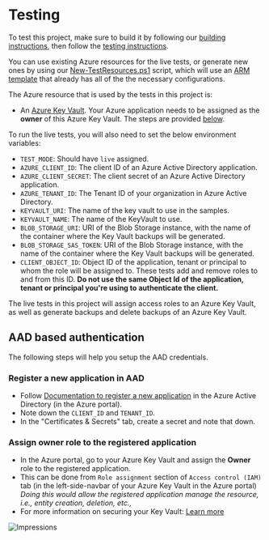 # Testing

To test this project, make sure to build it by following our [building instructions](https://github.com/Azure/azure-sdk-for-js/blob/master/CONTRIBUTING.md#building), then follow the [testing instructions](https://github.com/Azure/azure-sdk-for-js/blob/master/CONTRIBUTING.md#testing).

You can use existing Azure resources for the live tests, or generate new ones by using our [New-TestResources.ps1](https://github.com/Azure/azure-sdk-for-js/blob/master/eng/common/TestResources/New-TestResources.ps1) script, which will use an [ARM template](https://github.com/Azure/azure-sdk-for-js/blob/master/sdk/keyvault/test-resources.json) that already has all of the the necessary configurations.

The Azure resource that is used by the tests in this project is:

- An [Azure Key Vault](https://docs.microsoft.com/azure/key-vault/general/basic-concepts). Your Azure application needs to be assigned as the **owner** of this Azure Key Vault. The steps are provided [below](#AAD-based-authentication).

To run the live tests, you will also need to set the below environment variables:

- `TEST_MODE`: Should have `live` assigned.
- `AZURE_CLIENT_ID`: The client ID of an Azure Active Directory application.
- `AZURE_CLIENT_SECRET`: The client secret of an Azure Active Directory application.
- `AZURE_TENANT_ID`: The Tenant ID of your organization in Azure Active Directory.
- `KEYVAULT_URI`: The name of the key vault to use in the samples.
- `KEYVAULT_NAME`: The name of the KeyVault to use.
- `BLOB_STORAGE_URI`: URI of the Blob Storage instance, with the name of the container where the Key Vault backups will be generated.
- `BLOB_STORAGE_SAS_TOKEN`: URI of the Blob Storage instance, with the name of the container where the Key Vault backups will be generated.
- `CLIENT_OBJECT_ID`: Object ID of the application, tenant or principal to whom the role will be assigned to. These tests add and remove roles to and from this ID. **Do not use the same Object Id of the application, tenant or principal you're using to authenticate the client.**

The live tests in this project will assign access roles to an Azure Key Vault, as well as generate backups and delete backups of an Azure Key Vault.

## AAD based authentication

The following steps will help you setup the AAD credentials.

### Register a new application in AAD

- Follow [Documentation to register a new application](https://docs.microsoft.com/azure/active-directory/develop/quickstart-register-app) in the Azure Active Directory (in the Azure portal).
- Note down the `CLIENT_ID` and `TENANT_ID`.
- In the "Certificates & Secrets" tab, create a secret and note that down.

### Assign owner role to the registered application

- In the Azure portal, go to your Azure Key Vault and assign the **Owner** role to the registered application.
- This can be done from `Role assignment` section of `Access control (IAM)` tab (in the left-side-navbar of your Azure Key Vault in the Azure portal)<br>
  _Doing this would allow the registered application manage the resource, i.e., entity creation, deletion, etc.,_<br>
- For more information on securing your Key Vault: [Learn more](https://docs.microsoft.com/azure/key-vault/general/secure-your-key-vault)

![Impressions](https://azure-sdk-impressions.azurewebsites.net/api/impressions/azure-sdk-for-js%2Fsdk%2Fkeyvault%2Fkeyvault-admin%2Ftest%2FREADME.png)
